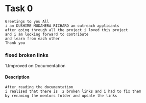 # Task 0
```
Greetings to you All
i am DUSHIME MUDAHERA RICHARD an outreach applicants
after going through all the project i loved this project 
and i am looking forward to contribute 
and learn from each other 
Thank you

```
### fixed broken links

1.Improved on Documentation

#### Description 

```
After reading the documentation 
i realised that there is  2 broken links and i had to fix them 
by renaming the mentors folder and update the links 

```


